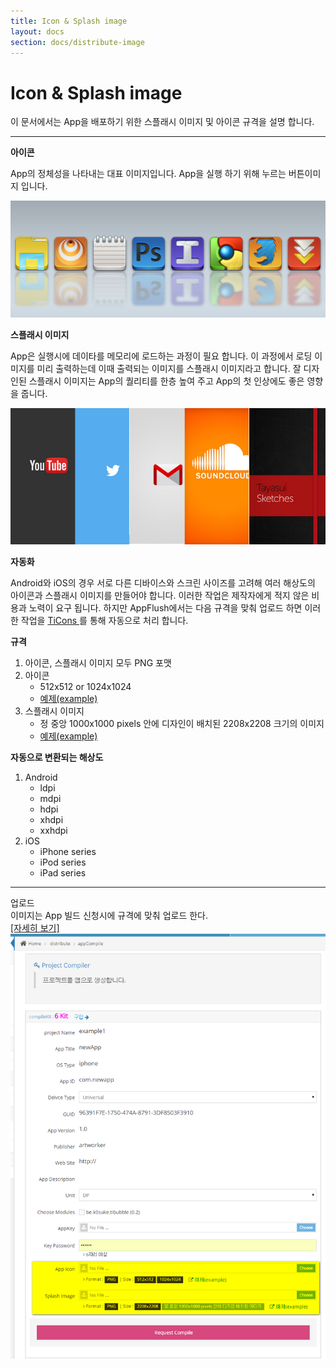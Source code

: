 ```yaml
---
title: Icon & Splash image
layout: docs
section: docs/distribute-image
---
```


Icon & Splash image
===================

이 문서에서는 App을 배포하기 위한 스플래시 이미지 및 아이콘 규격을 설명 합니다.

<hr/>
<div class="space33"></div>


**아이콘**

App의 정체성을 나타내는 대표 이미지입니다. App을 실행 하기 위해 누르는 버튼이미지 입니다.

<img class="thumbnail" src="/docs/images/splash_1.png" alt=""/>

<div class="space11"></div>

**스플래시 이미지**

App은 실행시에 데이타를 메모리에 로드하는 과정이 필요 합니다. 이 과정에서 로딩 이미지를 미리 출력하는데 이때 출력되는 이미지를 스플래시 이미지라고 합니다. 잘 디자인된 스플래시 이미지는 App의 퀄리티를 한층 높여 주고 App의 첫 인상에도 좋은 영향을 줍니다.

<img class="thumbnail" src="/docs/images/splash_0.png" alt=""/>

<div class="space11"></div>

**자동화**

Android와 iOS의 경우 서로 다른 디바이스와 스크린 사이즈를 고려해 여러 해상도의 아이콘과 스플래시 이미지를 만들어야 합니다. 이러한 작업은 제작자에게 적지 않은 비용과 노력이 요구 됩니다. 하지만 AppFlush에서는 다음 규격을 맞춰 업로드 하면 이러한 작업을 <a href="https://github.com/FokkeZB/TiCons" target="_blank" class="btn btn-link">TiCons <i class="fa fa-external-link"></i></a>를 통해 자동으로 처리 합니다.

<div class="space11"></div>

**규격**

1. 아이콘, 스플래시 이미지 모두 PNG 포맷
1. 아이콘
	* 512x512 or 1024x1024
	* <a href="http://site.appflush.com/assets/boot/appflush_appicon.png" target="_blank" class="btn btn-link">예제(example) <i class="fa fa-external-link"></i></a>
1. 스플래시 이미지
	* 정 중앙 1000x1000 pixels 안에 디자인이 배치된 2208x2208 크기의 이미지
	* <a href="http://site.appflush.com/assets/boot/appflush_splash.png" target="_blank" class="btn btn-link">예제(example) <i class="fa fa-external-link"></i></a>

<div class="space11"></div>

**자동으로 변환되는 해상도**

1. Android
	* ldpi
	* mdpi
	* hdpi
	* xhdpi
	* xxhdpi
1. iOS
	* iPhone series
	* iPod series
	* iPad series

<div class="space33"></div>
<hr/>
<div class="space33"></div>
<div class="title row">
	업로드
</div>
<div class="explain row">
	<div class="detail col-xs-12 col-md-6">
		이미지는 App 빌드 신청시에 규격에 맞춰 업로드 한다.
		<div class="space11"></div>
		<a href="/docs/distribute-build.html">[자세히 보기]</a>
	</div>
	<div class="movie col-xs-12 col-md-6">
		<a class="thumbnail" href="/docs/images/splash_2.png" data-lightbox="splash_2" data-title="">
			<img src="/docs/images/splash_2.png" alt=""/>
		</a>
	</div>
</div>
